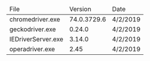 
<table>
<thead>
<td> File </td>
<td> Version </td>
<td> Date </td>
</thead>
<tr>
    <td>chromedriver.exe</td>
    <td>74.0.3729.6</td>
    <td>4/2/2019</td>
</tr>
<tr>
    <td>geckodriver.exe</td>
    <td>0.24.0</td>
    <td>4/2/2019</td>
</tr>
<tr>
    <td>IEDriverServer.exe</td>
    <td>3.14.0</td>
    <td>4/2/2019</td>
</tr>
<tr>
    <td>operadriver.exe</td>
    <td>2.45</td>
    <td>4/2/2019</td>
</tr>
</table>

